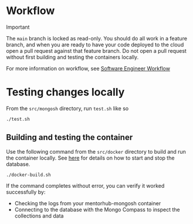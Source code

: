 # Workflow

> [!IMPORTANT]
> The `main` branch is locked as read-only. You should do all work in a feature branch, and when you are ready to have your code deployed to the cloud open a pull request against that feature branch. Do not open a pull request without first building and testing the containers locally.

For more information on workflow, see [Software Engineer Workflow](https://github.com/agile-learning-institute/mentorHub/tree/main#software-engineer-workflow)

# Testing changes locally

From the `src/mongosh` directory, run `test.sh` like so

```bash
./test.sh
```

## Building and testing the container

Use the following command from the `src/docker` directory to build and run the container locally. See [here](https://github.com/agile-learning-institute/mentorHub/blob/main/docker-configurations/README.md) for details on how to start and stop the database.

```bash
./docker-build.sh
```

If the command completes without error, you can verify it worked successfully by:

- Checking the logs from your mentorhub-mongosh container
- Connecting to the database with the Mongo Compass to inspect the collections and data
